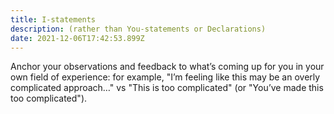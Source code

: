 ```yaml
---
title: I-statements
description: (rather than You-statements or Declarations)
date: 2021-12-06T17:42:53.899Z
---
```

Anchor your observations and feedback to what’s coming up for you in your own field of experience: for example, "I’m feeling like this may be an overly complicated approach…" vs "This is too complicated" (or "You’ve made this too complicated").